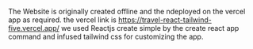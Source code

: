 The Website is originally created offline and the ndeployed on the vercel app as required.
the vercel link is https://travel-react-tailwind-five.vercel.app/ 
we used Reactjs create simple by the create react app command and infused tailwind css for customizing the app.